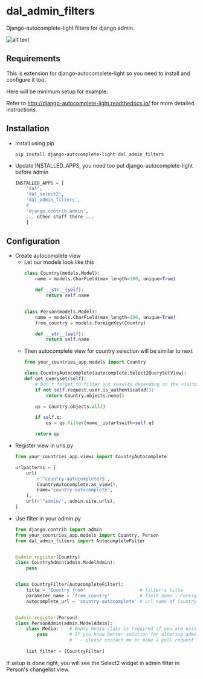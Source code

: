 # dal_admin_filters

Django-autocomplete-light filters for django admin.

![alt text](https://raw.githubusercontent.com/shamanu4/dal_admin_filters/master/shot_01.png "Admin filter with Select2 input")

## Requirements

This is extension for django-autocomplete-light so you need to install and configure it too.

Here will be minimum setup for example.

Refer to http://django-autocomplete-light.readthedocs.io/ for more detailed instructions.

## Installation

* Install using pip
  
    ```
    pip install django-autocomplete-light dal_admin_filters
    ```
    
* Update INSTALLED_APPS, you need too put django-autocomplete-light before admin
  
    ```python
    INSTALLED_APPS = [
        'dal',
        'dal_select2',
        'dal_admin_filters',
        #
        'django.contrib.admin',
        ... other stuff there ...
        ]
    ```
  
## Configuration
  
* Create autocomplete view
  * Let our models look like this
    ```python
    class Country(models.Model):
        name = models.CharField(max_length=100, unique=True)
    
        def __str__(self):
            return self.name
    
    
    class Person(models.Model):
        name = models.CharField(max_length=100, unique=True)
        from_country = models.ForeignKey(Country)
    
        def __str__(self):
            return self.name
    
    ```
  * Then autocomplete view for country selection will be similar to next
    ``` python
    from your_countries_app.models import Country
    
    class CountryAutocomplete(autocomplete.Select2QuerySetView):
    def get_queryset(self):
        # Don't forget to filter out results depending on the visitor !
        if not self.request.user.is_authenticated():
            return Country.objects.none()
    
        qs = Country.objects.all()
    
        if self.q:
            qs = qs.filter(name__istartswith=self.q)
    
        return qs
    ```
* Register view in urls.py
    ``` python
    from your_countries_app.views import CountryAutocomplete
    
    urlpatterns = [
        url(
            r'^country-autocomplete/$',
            CountryAutocomplete.as_view(),
            name='country-autocomplete',
        ),
        url(r'^admin/', admin.site.urls),
    ]
    ```    
* Use filter in your admin.py
    ```python
    from django.contrib import admin
    from your_countries_app.models import Country, Person
    from dal_admin_filters import AutocompleteFilter
    
    
    @admin.register(Country)
    class CountryAdmin(admin.ModelAdmin):
        pass
    
    
    class CountryFilter(AutocompleteFilter):
        title = 'Country from'                    # filter's title
        parameter_name = 'from_country'           # field name - ForeignKey to Country model
        autocomplete_url = 'country-autocomplete' # url name of Country autocomplete view
    
    
    @admin.register(Person)
    class PersonAdmin(admin.ModelAdmin):
        class Media:    # Empty media class is required if you are using autocomplete filter
            pass        # If you know better solution for altering admin.media from filter instance
                        #   - please contact me or make a pull request
          
        list_filter = [CountryFilter]
    
    ```

If setup is done right, you will see the Select2 widget in admin filter in Person's changelist view.
